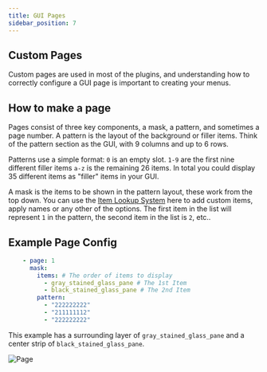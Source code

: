 ```yaml
---
title: GUI Pages
sidebar_position: 7
---
```


## Custom Pages
Custom pages are used in most of the plugins, and understanding how to correctly configure a GUI page is important to creating your menus.

## How to make a page

Pages consist of three key components, a mask, a pattern, and sometimes a page number. A pattern is the layout of the background or filler items. Think of the pattern section as the GUI, with 9 columns and up to 6 rows. 

Patterns use a simple format:
`0` is an empty slot.
`1-9` are the first nine different filler items
`a-z` is the remaining 26 items.
In total you could display 35 different items as "filler" items in your GUI.

A mask is the items to be shown in the pattern layout, these work from the top down. You can use the [Item Lookup System](https://plugins.auxilor.io/all-plugins/the-item-lookup-system) here to add custom items, apply names or any other of the options.
The first item in the list will represent `1` in the pattern, the second item in the list is `2`, etc..

## Example Page Config

```yaml
    - page: 1
      mask:
        items: # The order of items to display
          - gray_stained_glass_pane # The 1st Item
          - black_stained_glass_pane # The 2nd Item
        pattern: 
          - "222222222"
          - "211111112"
          - "222222222"
```

This example has a surrounding layer of `gray_stained_glass_pane` and a center strip of `black_stained_glass_pane`.

![Page](https://i.imgur.com/tQLXe3F.png)